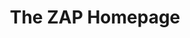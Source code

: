 ---
addSocialPreview: true
description: Welcome to ZAP!
summary: Welcome to ZAP!
title: The ZAP Homepage
images:
- https://www.zaproxy.org/img/zap-banner.png
---